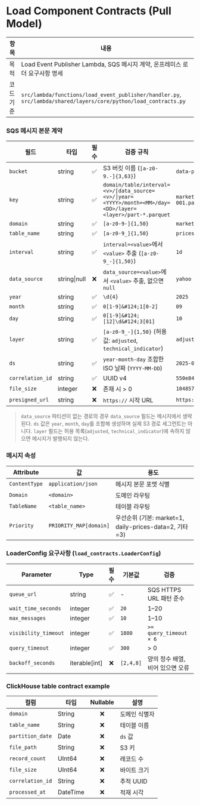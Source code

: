 # Load Component Contracts (Pull Model)

| 항목 | 내용 |
|------|------|
| 목적 | Load Event Publisher Lambda, SQS 메시지 계약, 온프레미스 로더 요구사항 명세 |
| 코드 기준 | `src/lambda/functions/load_event_publisher/handler.py`, `src/lambda/shared/layers/core/python/load_contracts.py` |

### SQS 메시지 본문 계약

| 필드 | 타입 | 필수 | 검증 규칙 | 예시 |
|------|------|:---:|-----------|------|
| `bucket` | string | ✅ | S3 버킷 이름 (`[a-z0-9.-]{3,63}`) | `data-pipeline-curated-dev` |
| `key` | string | ✅ | `domain/table/interval=<v>/[data_source=<v>/]year=<YYYY>/month=<MM>/day=<DD>/layer=<layer>/part-*.parquet` | `market/prices/interval=1d/data_source=yahoo/year=2025/month=09/day=10/layer=adjusted/part-001.parquet` |
| `domain` | string | ✅ | `[a-z0-9-]{1,50}` | `market` |
| `table_name` | string | ✅ | `[a-z0-9_]{1,50}` | `prices` |
| `interval` | string | ✅ | `interval=<value>`에서 `<value>` 추출 (`[a-z0-9_-]{1,50}`) | `1d` |
| `data_source` | string&#124;null | ❌ | `data_source=<value>`에서 `<value>` 추출, 없으면 `null` | `yahoo` |
| `year` | string | ✅ | `\d{4}` | `2025` |
| `month` | string | ✅ | `0[1-9]&#124;1[0-2]` | `09` |
| `day` | string | ✅ | `0[1-9]&#124;[12]\d&#124;3[01]` | `10` |
| `layer` | string | ✅ | `[a-z0-9_-]{1,50}` (허용 값: `adjusted`, `technical_indicator`) | `adjusted` |
| `ds` | string | ✅ | `year-month-day` 조합한 ISO 날짜 (`YYYY-MM-DD`) | `2025-09-10` |
| `correlation_id` | string | ✅ | UUID v4 | `550e8400-e29b-41d4-a716-446655440000` |
| `file_size` | integer | ❌ | 존재 시 > 0 | `1048576` |
| `presigned_url` | string | ❌ | `https://` 시작 URL | `https://signed-url` |

> `data_source` 파티션이 없는 경로의 경우 `data_source` 필드는 메시지에서 생략된다. `ds` 값은 `year`, `month`, `day`를 조합해 생성하며 실제 S3 경로 세그먼트는 아니다. `layer` 필드는 허용 목록(`adjusted`, `technical_indicator`)에 속하지 않으면 메시지가 발행되지 않는다.


### 메시지 속성

| Attribute | 값 | 용도 |
|-----------|-----|------|
| `ContentType` | `application/json` | 메시지 본문 포맷 식별 |
| `Domain` | `<domain>` | 도메인 라우팅 |
| `TableName` | `<table_name>` | 테이블 라우팅 |
| `Priority` | `PRIORITY_MAP[domain]` | 우선순위 (기본: market=1, daily-prices-data=2, 기타=3) |

### LoaderConfig 요구사항 (`load_contracts.LoaderConfig`)

| Parameter | Type | 필수 | 기본값 | 검증 |
|-----------|------|:---:|---------|------|
| `queue_url` | string | ✅ | - | SQS HTTPS URL 패턴 준수 |
| `wait_time_seconds` | integer | ✅ | `20` | 1–20 |
| `max_messages` | integer | ✅ | `10` | 1–10 |
| `visibility_timeout` | integer | ✅ | `1800` | `>= query_timeout × 6` |
| `query_timeout` | integer | ✅ | `300` | > 0 |
| `backoff_seconds` | iterable[int] | ❌ | `[2,4,8]` | 양의 정수 배열, 비어 있으면 오류 |

### ClickHouse table contract example

| 컬럼 | 타입 | Nullable | 설명 |
|------|------|:--------:|------|
| `domain` | String | ❌ | 도메인 식별자 |
| `table_name` | String | ❌ | 테이블 이름 |
| `partition_date` | Date | ❌ | `ds` 값 |
| `file_path` | String | ❌ | S3 키 |
| `record_count` | UInt64 | ❌ | 레코드 수 |
| `file_size` | UInt64 | ❌ | 바이트 크기 |
| `correlation_id` | String | ❌ | 추적 UUID |
| `processed_at` | DateTime | ❌ | 적재 시각 |
